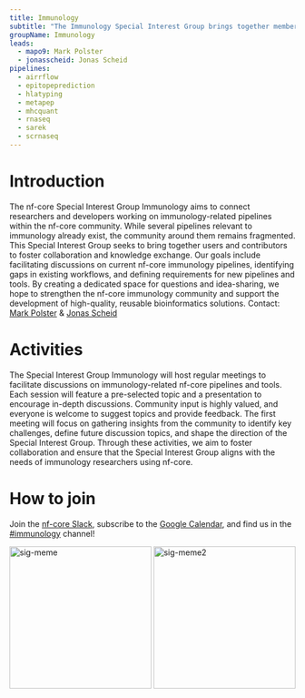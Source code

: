 ```yaml
---
title: Immunology
subtitle: "The Immunology Special Interest Group brings together members of the nf-core community who are working on immunology-related research."
groupName: Immunology
leads:
  - mapo9: Mark Polster
  - jonasscheid: Jonas Scheid
pipelines:
  - airrflow
  - epitopeprediction
  - hlatyping
  - metapep
  - mhcquant
  - rnaseq
  - sarek
  - scrnaseq
---
```


# Introduction

The nf-core Special Interest Group Immunology aims to connect researchers and developers working on immunology-related pipelines within the nf-core community. While several pipelines relevant to immunology already exist, the community around them remains fragmented. This Special Interest Group seeks to bring together users and contributors to foster collaboration and knowledge exchange.
Our goals include facilitating discussions on current nf-core immunology pipelines, identifying gaps in existing workflows, and defining requirements for new pipelines and tools. By creating a dedicated space for questions and idea-sharing, we hope to strengthen the nf-core immunology community and support the development of high-quality, reusable bioinformatics solutions.
Contact: [Mark Polster](https://nfcore.slack.com/team/U05SAA3HHL3) & [Jonas Scheid](https://nfcore.slack.com/team/U03DN4C1JQ5)

# Activities

The Special Interest Group Immunology will host regular meetings to facilitate discussions on immunology-related nf-core pipelines and tools. Each session will feature a pre-selected topic and a presentation to encourage in-depth discussions. Community input is highly valued, and everyone is welcome to suggest topics and provide feedback.
The first meeting will focus on gathering insights from the community to identify key challenges, define future discussion topics, and shape the direction of the Special Interest Group. Through these activities, we aim to foster collaboration and ensure that the Special Interest Group aligns with the needs of immunology researchers using nf-core.

# How to join

Join the [nf-core Slack](/join#slack), subscribe to the [Google Calendar](https://calendar.google.com/calendar/u/0?cid=YTRhN2Y5NWI5NTQxZDJhNDY3YmZmOTYxZTNiMGFhYmZhY2Q2N2M5Njc5OWE4NjAyMTlkY2M0ODcyMzI0ZGQwY0Bncm91cC5jYWxlbmRhci5nb29nbGUuY29t), and find us in the [#immunology](https://nfcore.slack.com/archives/C08HRS8DKNX) channel!

<div class="d-flex justify-content-center align-items-start gap-3 flex-wrap">
  <img src="https://github.com/user-attachments/assets/739f72b6-6186-4e06-9c64-8aeca3d2a82a" alt="sig-meme" width="250" height="250" class="img-fluid"/>
  <img src="https://github.com/user-attachments/assets/88c8b083-51b4-43b8-9952-40f8d15ca156" alt="sig-meme2" width="250" height="250" class="img-fluid"/>
</div>
